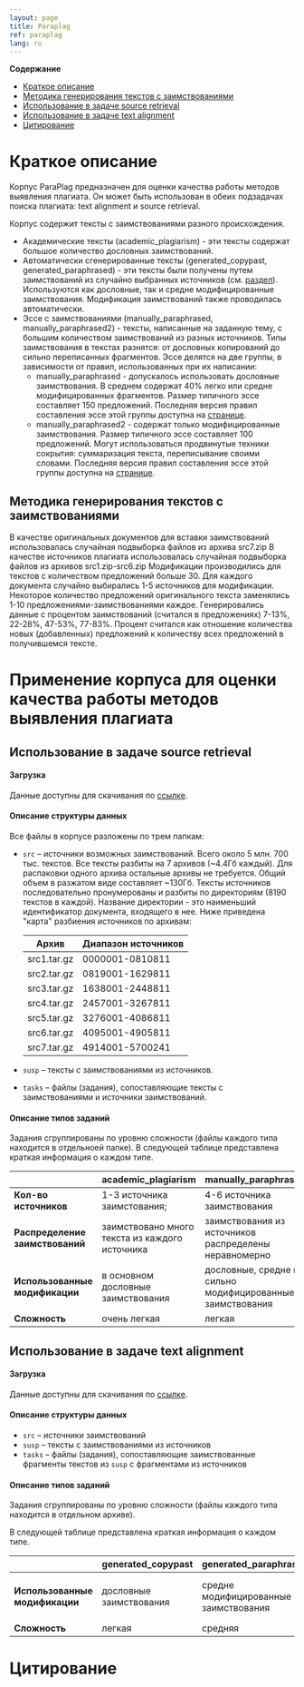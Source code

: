```yaml
---
layout: page
title: Paraplag
ref: paraplag
lang: ru
---
```


<!-- markdown-toc start - Don't edit this section. Run M-x markdown-toc-generate-toc again -->
**Содержание**

- [Краткое описание](#краткое-описание)
- [Методика генерирования текстов с заимствованиями](#методика-генерирования-текстов-с-заимствованиями)
- [Использование в задаче source retrieval](#использование-в-задаче-source-retrieval)
- [Использование в задаче text alignment](#использование-в-задаче-text-alignment)
- [Цитирование](#цитирование)  

<!-- markdown-toc end -->


# Краткое описание
Корпус ParaPlag предназначен для оценки качества работы методов выявления плагиата.
Он может быть использован в обеих подзадачах поиска плагиата: text alignment и source retrieval.

Корпус содержит тексты с заимствованиями разного происхождения. 

- Академические тексты (academic_plagiarism) - эти тексты содержат большое количество дословных заимствований.
- Автоматически сгенерированные тексты (generated_copypast,
  generated_paraphrased) - эти тексты были получены путем заимствований из случайно выбранных источников 
  (см. [раздел](#методика-генерирования-текстов-с-заимствованиями)).
  Используются как дословные, так и средне модифицированные заимствования.
  Модификация заимствований также проводилась автоматически.
- Эссе с заимствованиями (manually_paraphrased, manually_paraphrased2) - тексты,
  написанные на заданную тему, с большим количеством заимствований из разных источников.
  Типы заимствования в текстах разнятся: от дословных копирований до сильно переписанных фрагментов.
  Эссе делятся на две группы, в зависимости от правил, использованных при их написании:
    * manually_paraphrased - допускалось использовать дословные заимствования.
      В среднем содержат 40% легко или средне модифицированных фрагментов.
      Размер типичного эссе составляет 150 предложений.
      Последняя версия правил составления эссе этой группы доступна на [странице](essays1_instructions.html).
    * manually_paraphrased2 - содержат только модифицированные заимствования.
      Размер типичного эссе составляет 100 предложений. 
      Могут использоваться продвинутые техники сокрытия: суммаризация текста, переписывание своими словами.
      Последняя версия правил составления эссе этой группы доступна на [странице](essays2_instructions.html).

## Методика генерирования текстов с заимствованиями
В качестве оригинальных документов для вставки заимствований использовалась случайная подвыборка файлов из архива src7.zip
В качестве источников плагиата использовалась случайная подвыборка файлов из архивов src1.zip-src6.zip
Модификации производились для текстов с количеством предложений больше 30.
Для каждого документа случайно выбирались 1-5 источников для модификации.
Некоторое количество предложений оригинального текста заменялись 1-10 предложениями-заимствованиями каждое.
Генерировались данные с процентом заимствований (считался в предложениях) 7-13%, 22-28%, 47-53%, 77-83%.
Процент считался как отношение количества новых (добавленных) предложений к количеству всех предложений в получившемся тексте.
     
     
# Применение корпуса для оценки качества работы методов выявления плагиата     
## Использование в задаче source retrieval

#### Загрузка
Данные доступны для скачивания по [ссылке](https://cloud.mail.ru/public/9XXY/WAfXAWLnW/source_retrieval/).

#### Описание структуры данных
Все файлы в корпусе разложены по трем папкам:

+ `src` – источники возможных заимствований.
   Всего около 5 млн. 700 тыс. текстов.
   Все тексты разбиты на 7 архивов (~4.4Гб каждый).
   Для распаковки одного архива остальные архивы не требуется.
   Общий объем в разжатом виде составляет ~130Гб.
   Тексты источников последовательно пронумерованы и разбиты по директориям (8190 текстов в каждой).
   Название директории - это наименьший идентификатор документа, входящего в нее.
   Ниже приведена "карта" разбиения источников по архивам:

    | **Архив**   | **Диапазон источников** |
    |-------------|-------------------------|
    | src1.tar.gz |         0000001-0810811 |
    | src2.tar.gz |         0819001-1629811 |
    | src3.tar.gz |         1638001-2448811 |
    | src4.tar.gz |         2457001-3267811 |
    | src5.tar.gz |         3276001-4086811 |
    | src6.tar.gz |         4095001-4905811 |
    | src7.tar.gz |         4914001-5700241 |

+ `susp` – тексты с заимствованиями из источников.
+ `tasks` – файлы (задания), сопоставляющие тексты с заимствованиями и источники заимствований.

#### Описание типов заданий
Задания сгруппированы по уровню сложности (файлы каждого типа находится в отдельноей папке). 
В следующей таблице представлена краткая информация о каждом типе.

|                                 | **academic_plagiarism**                        | **manually_paraphrased**                                  | **manually_paraphrased2**                             |
|---------------------------------|------------------------------------------------|-----------------------------------------------------------|-------------------------------------------------------|
| **Кол-во источников**           | 1-3 источника заимстования;                    | 4-6 источника заимствования                               | 4-6 источника заимствования                           |
| **Распределение заимствований** | заимствовано много текста из каждого источника | заимствования из источников распределены неравномерно     | заимствования из источников распределены неравномерно |
| **Использованные модификации**  | в основном дословные заимствования             | дословные, средне и сильно модифицированные заимствования | средне и сильно модифицированные заимствования        |
| **Сложность**                   | очень легкая                                   | легкая                                                    | средняя                                               |


## Использование в задаче text alignment

#### Загрузка
Данные доступны для скачивания по [ссылке](https://cloud.mail.ru/public/9XXY/WAfXAWLnW/text_alignment/).

#### Описание структуры данных

 + `src` – источники заимствований
 + `susp` – тексты с заимствованиями из источников
 + `tasks` – файлы (задания), сопоставляющие заимствованные фрагменты текстов из `susp` с фрагментами из источников

#### Описание типов заданий
Задания сгруппированы по уровню сложности (файлы каждого типа находится в отдельном архиве). 

В следующей таблице представлена краткая информация о каждом типе.

|                                | **generated_copypast**  | **generated_paraphrased**             | **manually_paraphrased**                                  | **manually_paraphrased2**                      |
|--------------------------------|-------------------------|---------------------------------------|-----------------------------------------------------------|------------------------------------------------|
| **Использованные модификации** | дословные заимствования | средне модифицированные заимствования | дословные, средне и сильно модифицированные заимствования | средне и сильно модифицированные заимствования |
| **Сложность**                  | легкая                  | средняя                               | средняя                                                   | высокая                                        |


# Цитирование
